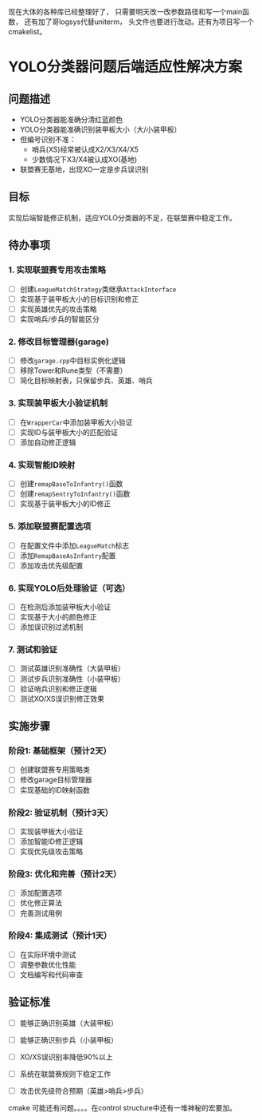 现在大体的各种库已经整理好了， 只需要明天改一改参数路径和写一个main函数， 还有加了哥logsys代替uniterm， 头文件也要进行改动。还有为项目写一个cmakelist。

# YOLO分类器问题后端适应性解决方案

## 问题描述
- YOLO分类器能准确分清红蓝颜色
- YOLO分类器能准确识别装甲板大小（大/小装甲板）
- 但编号识别不准：
  - 哨兵(XS)经常被认成X2/X3/X4/X5
  - 少数情况下X3/X4被认成XO(基地)
- 联盟赛无基地，出现XO一定是步兵误识别

## 目标
实现后端智能修正机制，适应YOLO分类器的不足，在联盟赛中稳定工作。

## 待办事项

### 1. 实现联盟赛专用攻击策略
- [ ] 创建`LeagueMatchStrategy`类继承`AttackInterface`
- [ ] 实现基于装甲板大小的目标识别和修正
- [ ] 实现英雄优先的攻击策略
- [ ] 实现哨兵/步兵的智能区分

### 2. 修改目标管理器(garage)
- [ ] 修改`garage.cpp`中目标实例化逻辑
- [ ] 移除Tower和Rune类型（不需要）
- [ ] 简化目标映射表，只保留步兵、英雄、哨兵

### 3. 实现装甲板大小验证机制
- [ ] 在`WrapperCar`中添加装甲板大小验证
- [ ] 实现ID与装甲板大小的匹配验证
- [ ] 添加自动修正逻辑

### 4. 实现智能ID映射
- [ ] 创建`remapBaseToInfantry()`函数
- [ ] 创建`remapSentryToInfantry()`函数
- [ ] 实现基于装甲板大小的ID修正

### 5. 添加联盟赛配置选项
- [ ] 在配置文件中添加`LeagueMatch`标志
- [ ] 添加`RemapBaseAsInfantry`配置
- [ ] 添加攻击优先级配置

### 6. 实现YOLO后处理验证（可选）
- [ ] 在检测后添加装甲板大小验证
- [ ] 实现基于大小的颜色修正
- [ ] 添加误识别过滤机制

### 7. 测试和验证
- [ ] 测试英雄识别准确性（大装甲板）
- [ ] 测试步兵识别准确性（小装甲板）
- [ ] 验证哨兵识别和修正逻辑
- [ ] 测试XO/XS误识别修正效果

## 实施步骤

### 阶段1: 基础框架（预计2天）
- [ ] 创建联盟赛专用策略类
- [ ] 修改garage目标管理器
- [ ] 实现基础的ID映射函数

### 阶段2: 验证机制（预计3天）
- [ ] 实现装甲板大小验证
- [ ] 添加智能ID修正逻辑
- [ ] 实现优先级攻击策略

### 阶段3: 优化和完善（预计2天）
- [ ] 添加配置选项
- [ ] 优化修正算法
- [ ] 完善测试用例

### 阶段4: 集成测试（预计1天）
- [ ] 在实际环境中测试
- [ ] 调整参数优化性能
- [ ] 文档编写和代码审查

## 验证标准
- [ ] 能够正确识别英雄（大装甲板）
- [ ] 能够正确识别步兵（小装甲板）
- [ ] XO/XS误识别率降低90%以上
- [ ] 系统在联盟赛规则下稳定工作
- [ ] 攻击优先级符合预期（英雄>哨兵>步兵）



cmake 可能还有问题。。。。在control structure中还有一堆神秘的宏要加。